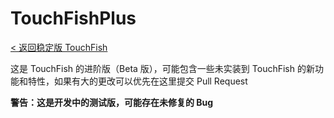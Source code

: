 # TouchFishPlus
[< 返回稳定版 TouchFish](https://github.com/2044-space-elevator/TouchFish)

这是 TouchFish 的进阶版（Beta 版），可能包含一些未实装到 TouchFish 的新功能和特性，如果有大的更改可以优先在这里提交 Pull Request

**警告：这是开发中的测试版，可能存在未修复的 Bug**
